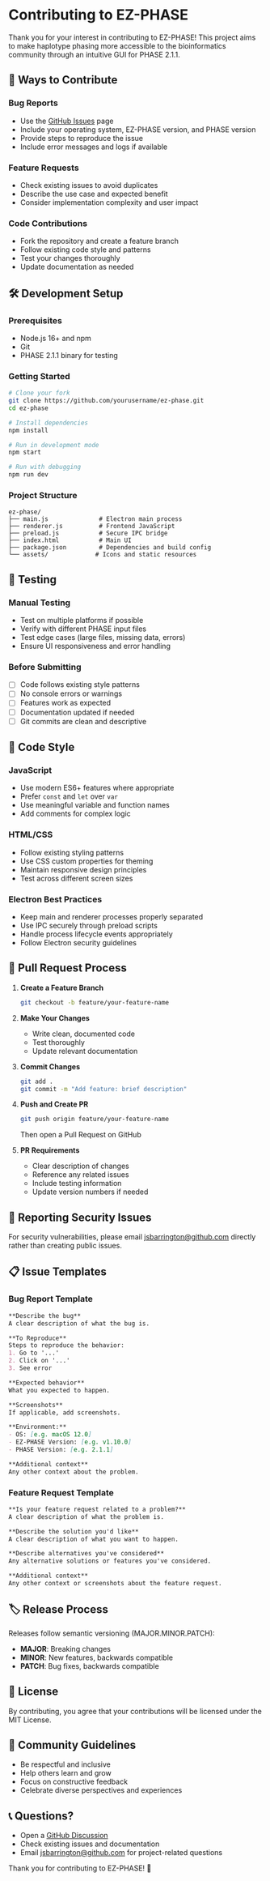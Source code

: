 # Contributing to EZ-PHASE

Thank you for your interest in contributing to EZ-PHASE! This project aims to make haplotype phasing more accessible to the bioinformatics community through an intuitive GUI for PHASE 2.1.1.

## 🎯 Ways to Contribute

### Bug Reports
- Use the [GitHub Issues](https://github.com/JSBarrington/ez-phase/issues) page
- Include your operating system, EZ-PHASE version, and PHASE version
- Provide steps to reproduce the issue
- Include error messages and logs if available

### Feature Requests  
- Check existing issues to avoid duplicates
- Describe the use case and expected benefit
- Consider implementation complexity and user impact

### Code Contributions
- Fork the repository and create a feature branch
- Follow existing code style and patterns
- Test your changes thoroughly
- Update documentation as needed

## 🛠️ Development Setup

### Prerequisites
- Node.js 16+ and npm
- Git
- PHASE 2.1.1 binary for testing

### Getting Started
```bash
# Clone your fork
git clone https://github.com/yourusername/ez-phase.git
cd ez-phase

# Install dependencies
npm install

# Run in development mode
npm start

# Run with debugging
npm run dev
```

### Project Structure
```
ez-phase/
├── main.js              # Electron main process
├── renderer.js          # Frontend JavaScript
├── preload.js           # Secure IPC bridge
├── index.html           # Main UI
├── package.json         # Dependencies and build config
└── assets/             # Icons and static resources
```

## 🧪 Testing

### Manual Testing
- Test on multiple platforms if possible
- Verify with different PHASE input files
- Test edge cases (large files, missing data, errors)
- Ensure UI responsiveness and error handling

### Before Submitting
- [ ] Code follows existing style patterns
- [ ] No console errors or warnings
- [ ] Features work as expected
- [ ] Documentation updated if needed
- [ ] Git commits are clean and descriptive

## 📝 Code Style

### JavaScript
- Use modern ES6+ features where appropriate
- Prefer `const` and `let` over `var`
- Use meaningful variable and function names
- Add comments for complex logic

### HTML/CSS
- Follow existing styling patterns
- Use CSS custom properties for theming
- Maintain responsive design principles
- Test across different screen sizes

### Electron Best Practices
- Keep main and renderer processes properly separated
- Use IPC securely through preload scripts
- Handle process lifecycle events appropriately
- Follow Electron security guidelines

## 🚀 Pull Request Process

1. **Create a Feature Branch**
   ```bash
   git checkout -b feature/your-feature-name
   ```

2. **Make Your Changes**
   - Write clean, documented code
   - Test thoroughly
   - Update relevant documentation

3. **Commit Changes**
   ```bash
   git add .
   git commit -m "Add feature: brief description"
   ```

4. **Push and Create PR**
   ```bash
   git push origin feature/your-feature-name
   ```
   Then open a Pull Request on GitHub

5. **PR Requirements**
   - Clear description of changes
   - Reference any related issues
   - Include testing information
   - Update version numbers if needed

## 🐛 Reporting Security Issues

For security vulnerabilities, please email jsbarrington@github.com directly rather than creating public issues.

## 📋 Issue Templates

### Bug Report Template
```markdown
**Describe the bug**
A clear description of what the bug is.

**To Reproduce**
Steps to reproduce the behavior:
1. Go to '...'
2. Click on '...'
3. See error

**Expected behavior**
What you expected to happen.

**Screenshots**
If applicable, add screenshots.

**Environment:**
- OS: [e.g. macOS 12.0]
- EZ-PHASE Version: [e.g. v1.10.0]
- PHASE Version: [e.g. 2.1.1]

**Additional context**
Any other context about the problem.
```

### Feature Request Template
```markdown
**Is your feature request related to a problem?**
A clear description of what the problem is.

**Describe the solution you'd like**
A clear description of what you want to happen.

**Describe alternatives you've considered**
Any alternative solutions or features you've considered.

**Additional context**
Any other context or screenshots about the feature request.
```

## 🏷️ Release Process

Releases follow semantic versioning (MAJOR.MINOR.PATCH):

- **MAJOR**: Breaking changes
- **MINOR**: New features, backwards compatible
- **PATCH**: Bug fixes, backwards compatible

## 📄 License

By contributing, you agree that your contributions will be licensed under the MIT License.

## 🤝 Community Guidelines

- Be respectful and inclusive
- Help others learn and grow
- Focus on constructive feedback
- Celebrate diverse perspectives and experiences

## 📞 Questions?

- Open a [GitHub Discussion](https://github.com/JSBarrington/ez-phase/discussions)
- Check existing issues and documentation
- Email jsbarrington@github.com for project-related questions

Thank you for contributing to EZ-PHASE! 🧬
